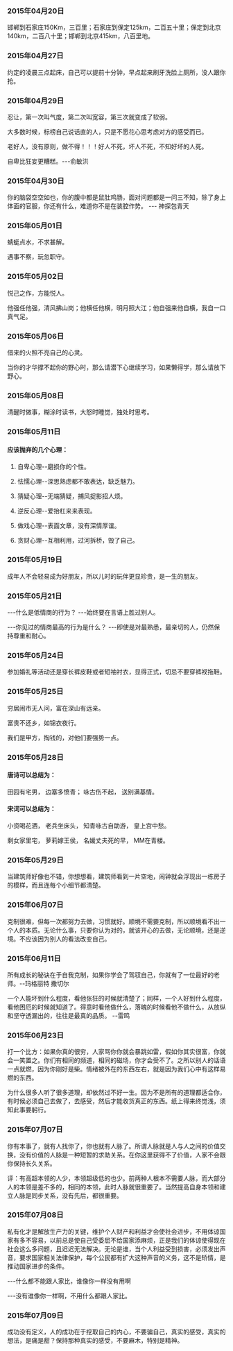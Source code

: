 ### 2015年04月20日
邯郸到石家庄150Km，三百里；石家庄到保定125km，二百五十里；保定到北京140km，二百八十里；邯郸到北京415km，八百里地。
### 2015年04月27日
约定的凌晨三点起床，自己可以提前十分钟，早点起来刷牙洗脸上厕所，没人跟你抢。
### 2015年04月29日
忍让，第一次叫气度，第二次叫宽容，第三次就变成了软弱。

大多数时候，标榜自己说话直的人，只是不愿花心思考虑对方的感受而已。

老好人，没有原则，做不得！！！好人不死，坏人不死，不知好坏的人死。

自卑比狂妄更糟糕。---俞敏洪
### 2015年04月30日
你的脑袋空空如也，你的腹中都是鼠肚鸡肠，面对问题都是一问三不知，除了身上体面的官服，你还有什么，难道你不是在装腔作势。 --- 神探包青天
### 2015年05月01日
蜻蜓点水，不求甚解。

遇事不察，玩忽职守。
### 2015年05月02日
悦己之作，方能悦人。

他强任他强，清风拂山岗；他横任他横，明月照大江；他自强来他自横，我自一口真气足。
### 2015年05月06日
借来的火照不亮自己的心灵。

当你的才华撑不起你的野心时，那么请潜下心继续学习，如果懒得学，那么请放下野心。
### 2015年05月08日
清醒时做事，糊涂时读书，大怒时睡觉，独处时思考。
### 2015年05月11日
#### 应该抛弃的几个心理： 
1. 自卑心理--磨损你的个性。 

2. 怯懦心理--深思熟虑都不敢表达，缺乏魅力。 

3. 猜疑心理--无端猜疑，捕风捉影招人烦。 

4. 逆反心理--爱抬杠来来表现。 

5. 做戏心理--表面文章，没有深情厚谊。 

6. 贪财心理--互相利用，过河拆桥，毁了自己。
### 2015年05月19日
成年人不会轻易成为好朋友，所以儿时的玩伴更显珍贵，是一生的朋友。
### 2015年05月21日
---什么是低情商的行为？ ---始终要在言语上胜过别人。

---你见过的情商最高的行为是什么？ ---即使是对最熟悉，最亲切的人，仍然保持尊重和耐心。
### 2015年05月24日
参加婚礼等活动还是穿长裤皮鞋或者短袖衬衣，显得正式，切忌不要穿裤衩拖鞋。
### 2015年05月25日
穷居闹市无人问，富在深山有远亲。

富贵不还乡，如锦衣夜行。

我们是甲方，掏钱的，对他们要强势一点。
### 2015年05月28日
#### 唐诗可以总结为： 
田园有宅男，
边塞多愤青；
咏古伤不起，
送别满基情。 
#### 宋词可以总结为： 
小资喝花酒，
老兵坐床头，
知青咏古自助游，
皇上宫中愁。

剩女家里宅，
萝莉嫁王侯，
名媛丈夫死的早，
MM在青楼。
### 2015年05月29日
当建筑师好像也不错，你想想看，建筑师看到一片空地，闹钟就会浮现出一栋房子的模样，而且连每个小细节都清楚。
### 2015年06月07日
克制很难，但每一次都努力去做，习惯就好。顺境不需要克制，所以顺境看不出一个人的本质。无论什么事，只要你认为对的，就该开心的去做，无论顺境，还是逆境。不应该因为别人的看法改变自己。
### 2015年06月11日
所有成长的秘诀在于自我克制，如果你学会了驾驭自己，你就有了一位最好的老师。--玛格丽特 撒切尔

一个人能坏到什么程度，看他张狂的时候就清楚了；同样，一个人好到什么程度，看他困厄的时候就知道了。得意时看他做什么，落魄的时候看他不做什么，从放纵和坚守透漏出的，往往是最真的品质。 --雷鸣
### 2015年06月23日
打一个比方：如果你真的很穷，人家骂你你就会暴跳如雷，假如你其实很富，你就会一笑置之。你们有相同的频道，相同的磁场，你才会受不了。之所以别人的话语一点就燃，因为你刚好是柴。情绪被外在的东西左右，就是因为我们心中有这样易燃的东西。

为什么很多人听了很多道理，却依然过不好一生。因为不是所有的道理都适合你，有时候必须自己去做了，去感受，然后才能收货真正的东西。纸上得来终觉浅，须知此事要躬行。
### 2015年07月07日
你有本事了，就有人找你了，你也就有人脉了。所谓人脉就是人与人之间的价值交换，没有价值的人脉是一种短暂的求助关系。在你这里获得不了价值，人家不会跟你保持长久关系。

评：有高超本领的人少，本领超级低的也少。前两种人根本不需要人脉，而大部分人的本领是差不多的，相同的本领，此时人脉就很重要了。当然提高自身本领和建立人脉是同步关系，没有先后，都很重要。
### 2015年07月08日
私有化才是解放生产力的关键，维护个人财产和利益才会使社会进步，不用体谅国家有多不容易，以前总是使自己受委屈不给国家添麻烦，正是我们的体谅使得现在社会这么多问题，且迟迟无法解决。无论是谁，当个人利益受到损害，必须发出声音，要求国家相关法律保护，每个公民都有扩大这种声音的义务，这不是矫情，是推动国家进步的条件。

---什么都不能跟人家比，谁像你一样没有用啊

---没有谁像你一样啊，不用什么都跟人家比。

### 2015年07月09日
成功没有定义，人的成功在于挖取自己的内心，不要骗自己，真实的感受，真实的想法，是痛是甜？保持那种真实的感受，不要麻木，特别是精神。

